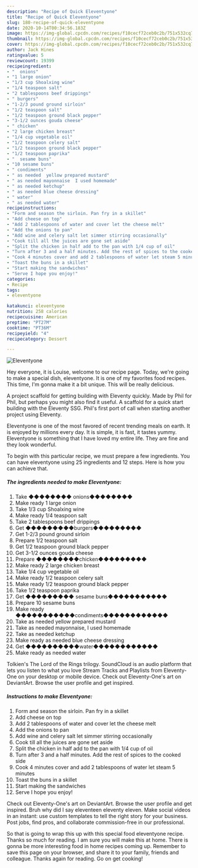 ```yaml
---
description: "Recipe of Quick Eleventyone"
title: "Recipe of Quick Eleventyone"
slug: 180-recipe-of-quick-eleventyone
date: 2020-10-14T00:34:56.183Z
image: https://img-global.cpcdn.com/recipes/f10cecf72ceb0c2b/751x532cq70/eleventyone-recipe-main-photo.jpg
thumbnail: https://img-global.cpcdn.com/recipes/f10cecf72ceb0c2b/751x532cq70/eleventyone-recipe-main-photo.jpg
cover: https://img-global.cpcdn.com/recipes/f10cecf72ceb0c2b/751x532cq70/eleventyone-recipe-main-photo.jpg
author: Jack Hines
ratingvalue: 5
reviewcount: 19399
recipeingredient:
- "  onions"
- "1 large onion"
- "1/3 cup Shoalxing wine"
- "1/4 teaspoon salt"
- "2 tablespoons beef drippings"
- " burgers"
- "1-2/3 pound ground sirloin"
- "1/2 teaspoon salt"
- "1/2 teaspoon ground black pepper"
- "3-1/2 ounces gouda cheese"
- " chicken"
- "2 large chicken breast"
- "1/4 cup vegetable oil"
- "1/2 teaspoon celery salt"
- "1/2 teaspoon ground black pepper"
- "1/2 teaspoon paprika"
- "  sesame buns"
- "10 sesame buns"
- " condiments"
- " as needed  yellow prepared mustard"
- " as needed mayonnaise  I used homemade"
- " as needed ketchup"
- " as needed blue cheese dressing"
- " water"
- " as needed water"
recipeinstructions:
- "Form and season the sirloin. Pan fry in a skillet"
- "Add cheese on top"
- "Add 2 tablespoons of water and cover let the cheese melt"
- "Add the onions to pan"
- "Add wine and celery salt let simmer stirring occasionally"
- "Cook till all the juices are gone set aside"
- "Split the chicken in half add to the pan with 1/4 cup of oil"
- "Turn after 3 and a half minutes. Add the rest of spices to the cooked side"
- "Cook 4 minutes cover and add 2 tablespoons of water let steam 5 minutes"
- "Toast the buns in a skillet"
- "Start making the sandwiches"
- "Serve I hope you enjoy!"
categories:
- Recipe
tags:
- eleventyone

katakunci: eleventyone 
nutrition: 258 calories
recipecuisine: American
preptime: "PT27M"
cooktime: "PT36M"
recipeyield: "4"
recipecategory: Dessert

---
```



![Eleventyone](https://img-global.cpcdn.com/recipes/f10cecf72ceb0c2b/751x532cq70/eleventyone-recipe-main-photo.jpg)

Hey everyone, it is Louise, welcome to our recipe page. Today, we're going to make a special dish, eleventyone. It is one of my favorites food recipes. This time, I'm gonna make it a bit unique. This will be really delicious.

A project scaffold for getting building with Eleventy quickly. Made by Phil for Phil, but perhaps you might also find it useful. A scaffold for a quick start building with the Eleventy SSG. Phil&#39;s first port of call when starting another project using Eleventy.

Eleventyone is one of the most favored of recent trending meals on earth. It is enjoyed by millions every day. It is simple, it is fast, it tastes yummy. Eleventyone is something that I have loved my entire life. They are fine and they look wonderful.


To begin with this particular recipe, we must prepare a few ingredients. You can have eleventyone using 25 ingredients and 12 steps. Here is how you can achieve that.

<!--inarticleads1-->

##### The ingredients needed to make Eleventyone:

1. Take  ◆◆◆◆◆◆◆◆ onions◆◆◆◆◆◆◆◆
1. Make ready 1 large onion
1. Take 1/3 cup Shoalxing wine
1. Make ready 1/4 teaspoon salt
1. Take 2 tablespoons beef drippings
1. Get  ◆◆◆◆◆◆◆◆◆burgers◆◆◆◆◆◆◆◆◆
1. Get 1-2/3 pound ground sirloin
1. Prepare 1/2 teaspoon salt
1. Get 1/2 teaspoon ground black pepper
1. Get 3-1/2 ounces gouda cheese
1. Prepare  ◆◆◆◆◆◆◆◆chicken◆◆◆◆◆◆◆◆◆
1. Make ready 2 large chicken breast
1. Take 1/4 cup vegetable oil
1. Make ready 1/2 teaspoon celery salt
1. Make ready 1/2 teaspoon ground black pepper
1. Take 1/2 teaspoon paprika
1. Get  ◆◆◆◆◆◆◆◆◆ sesame buns◆◆◆◆◆◆◆◆◆◆◆
1. Prepare 10 sesame buns
1. Make ready  ◆◆◆◆◆◆◆◆◆◆◆condiments◆◆◆◆◆◆◆◆◆◆◆◆
1. Take  as needed  yellow prepared mustard
1. Take  as needed mayonnaise,  I used homemade
1. Take  as needed ketchup
1. Make ready  as needed blue cheese dressing
1. Get  ◆◆◆◆◆◆◆◆◆◆water◆◆◆◆◆◆◆◆◆◆◆◆
1. Make ready  as needed water


Tolkien&#39;s The Lord of the Rings trilogy. SoundCloud is an audio platform that lets you listen to what you love Stream Tracks and Playlists from Eleventy-One on your desktop or mobile device. Check out Eleventy-One&#39;s art on DeviantArt. Browse the user profile and get inspired. 

<!--inarticleads2-->

##### Instructions to make Eleventyone:

1. Form and season the sirloin. Pan fry in a skillet
1. Add cheese on top
1. Add 2 tablespoons of water and cover let the cheese melt
1. Add the onions to pan
1. Add wine and celery salt let simmer stirring occasionally
1. Cook till all the juices are gone set aside
1. Split the chicken in half add to the pan with 1/4 cup of oil
1. Turn after 3 and a half minutes. Add the rest of spices to the cooked side
1. Cook 4 minutes cover and add 2 tablespoons of water let steam 5 minutes
1. Toast the buns in a skillet
1. Start making the sandwiches
1. Serve I hope you enjoy!


Check out Eleventy-One&#39;s art on DeviantArt. Browse the user profile and get inspired. Bruh why did I say eleventeen eleventy eleven. Make social videos in an instant: use custom templates to tell the right story for your business. Post jobs, find pros, and collaborate commission-free in our professional. 

So that is going to wrap this up with this special food eleventyone recipe. Thanks so much for reading. I am sure you will make this at home. There is gonna be more interesting food in home recipes coming up. Remember to save this page on your browser, and share it to your family, friends and colleague. Thanks again for reading. Go on get cooking!
